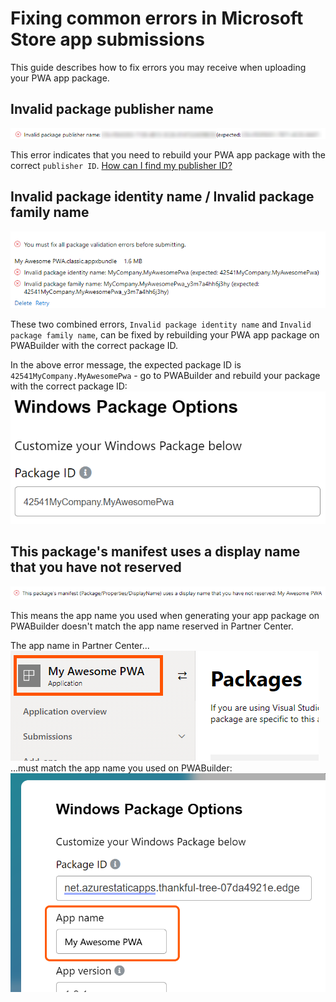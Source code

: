 # Fixing common errors in Microsoft Store app submissions

This guide describes how to fix errors you may receive when uploading your PWA app package.

## Invalid package publisher name

<img src="/images/invalid-publisher-id.png" />

This error indicates that you need to rebuild your PWA app package with the correct `publisher ID`. [How can I find my publisher ID?](/find-publisher.md)

## Invalid package identity name / Invalid package family name

<img src="/images/invalid-package-id.png" />

These two combined errors, `Invalid package identity name` and `Invalid package family name`, can be fixed by rebuilding your PWA app package on PWABuilder with the correct package ID.

 In the above error message, the expected package ID is `42541MyCompany.MyAwesomePwa` - go to PWABuilder and rebuild your package with the correct package ID: <br> <img src="/images/updated-package-id.png" />

## This package's manifest uses a display name that you have not reserved

<img src="/images/not-reserved.png" />

This means the app name you used when generating your app package on PWABuilder doesn't match the app name reserved in Partner Center.

The app name in Partner Center...
<img src="/images/app-name.png?v" />
...must match the app name you used on PWABuilder:
<img src="/images/app-name-pwabuilder.png" />